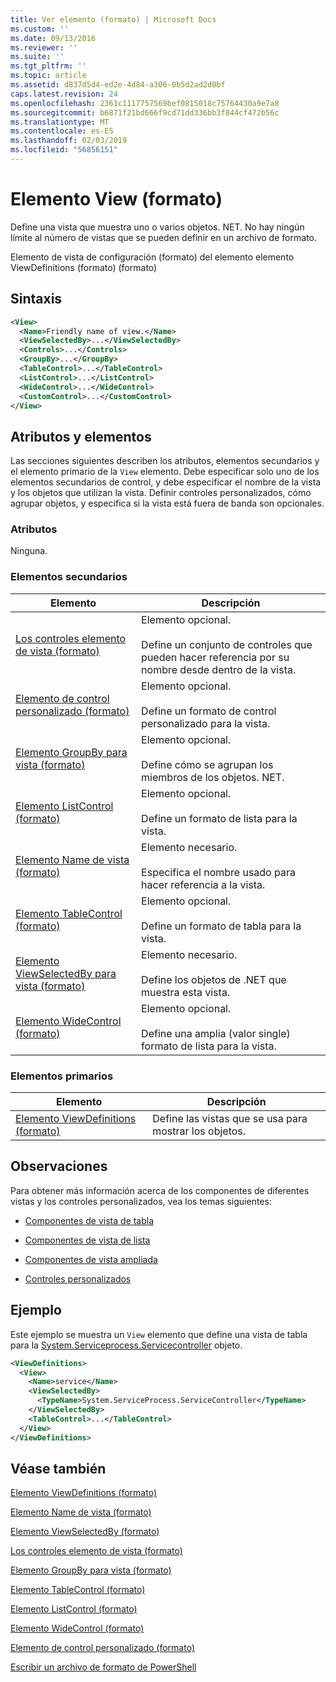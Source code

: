 ```yaml
---
title: Ver elemento (formato) | Microsoft Docs
ms.custom: ''
ms.date: 09/13/2016
ms.reviewer: ''
ms.suite: ''
ms.tgt_pltfrm: ''
ms.topic: article
ms.assetid: d837d5d4-ed2e-4d84-a306-0b5d2ad2d0bf
caps.latest.revision: 24
ms.openlocfilehash: 2361c1117757569bef0815018c75764430a9e7a8
ms.sourcegitcommit: b6871f21bd666f9cd71dd336bb3f844cf472b56c
ms.translationtype: MT
ms.contentlocale: es-ES
ms.lasthandoff: 02/03/2019
ms.locfileid: "56856151"
---
```

# <a name="view-element-format"></a>Elemento View (formato)

Define una vista que muestra uno o varios objetos. NET. No hay ningún límite al número de vistas que se pueden definir en un archivo de formato.

Elemento de vista de configuración (formato) del elemento elemento ViewDefinitions (formato) (formato)

## <a name="syntax"></a>Sintaxis

```xml
<View>
  <Name>Friendly name of view.</Name>
  <ViewSelectedBy>...</ViewSelectedBy>
  <Controls>...</Controls>
  <GroupBy>...</GroupBy>
  <TableControl>...</TableControl>
  <ListControl>...</ListControl>
  <WideControl>...</WideControl>
  <CustomControl>...</CustomControl>
</View>
```

## <a name="attributes-and-elements"></a>Atributos y elementos

Las secciones siguientes describen los atributos, elementos secundarios y el elemento primario de la `View` elemento. Debe especificar solo uno de los elementos secundarios de control, y debe especificar el nombre de la vista y los objetos que utilizan la vista. Definir controles personalizados, cómo agrupar objetos, y especifica si la vista está fuera de banda son opcionales.

### <a name="attributes"></a>Atributos

Ninguna.

### <a name="child-elements"></a>Elementos secundarios

|Elemento|Descripción|
|-------------|-----------------|
|[Los controles elemento de vista (formato)](./controls-element-for-view-format.md)|Elemento opcional.<br /><br /> Define un conjunto de controles que pueden hacer referencia por su nombre desde dentro de la vista.|
|[Elemento de control personalizado (formato)](./customcontrol-element-for-groupby-format.md)|Elemento opcional.<br /><br /> Define un formato de control personalizado para la vista.|
|[Elemento GroupBy para vista (formato)](./groupby-element-for-view-format.md)|Elemento opcional.<br /><br /> Define cómo se agrupan los miembros de los objetos. NET.|
|[Elemento ListControl (formato)](./listcontrol-element-format.md)|Elemento opcional.<br /><br /> Define un formato de lista para la vista.|
|[Elemento Name de vista (formato)](./name-element-for-view-format.md)|Elemento necesario.<br /><br /> Especifica el nombre usado para hacer referencia a la vista.|
|[Elemento TableControl (formato)](./tablecontrol-element-format.md)|Elemento opcional.<br /><br /> Define un formato de tabla para la vista.|
|[Elemento ViewSelectedBy para vista (formato)](./viewselectedby-element-format.md)|Elemento necesario.<br /><br /> Define los objetos de .NET que muestra esta vista.|
|[Elemento WideControl (formato)](./widecontrol-element-format.md)|Elemento opcional.<br /><br /> Define una amplia (valor single) formato de lista para la vista.|

### <a name="parent-elements"></a>Elementos primarios

|Elemento|Descripción|
|-------------|-----------------|
|[Elemento ViewDefinitions (formato)](./viewdefinitions-element-format.md)|Define las vistas que se usa para mostrar los objetos.|

## <a name="remarks"></a>Observaciones

Para obtener más información acerca de los componentes de diferentes vistas y los controles personalizados, vea los temas siguientes:

- [Componentes de vista de tabla](./creating-a-table-view.md)

- [Componentes de vista de lista](./creating-a-list-view.md)

- [Componentes de vista ampliada](./creating-a-wide-view.md)

- [Controles personalizados](./creating-custom-controls.md)

## <a name="example"></a>Ejemplo

Este ejemplo se muestra un `View` elemento que define una vista de tabla para la [System.Serviceprocess.Servicecontroller](/dotnet/api/System.ServiceProcess.ServiceController) objeto.

```xml
<ViewDefinitions>
  <View>
    <Name>service</Name>
    <ViewSelectedBy>
      <TypeName>System.ServiceProcess.ServiceController</TypeName>
    </ViewSelectedBy>
    <TableControl>...</TableControl>
  </View>
</ViewDefinitions>

```

## <a name="see-also"></a>Véase también

[Elemento ViewDefinitions (formato)](./viewdefinitions-element-format.md)

[Elemento Name de vista (formato)](./name-element-for-view-format.md)

[Elemento ViewSelectedBy (formato)](./viewselectedby-element-format.md)

[Los controles elemento de vista (formato)](./controls-element-for-view-format.md)

[Elemento GroupBy para vista (formato)](./groupby-element-for-view-format.md)

[Elemento TableControl (formato)](./tablecontrol-element-format.md)

[Elemento ListControl (formato)](./listcontrol-element-format.md)

[Elemento WideControl (formato)](./widecontrol-element-format.md)

[Elemento de control personalizado (formato)](./customcontrol-element-for-groupby-format.md)

[Escribir un archivo de formato de PowerShell](./writing-a-powershell-formatting-file.md)
